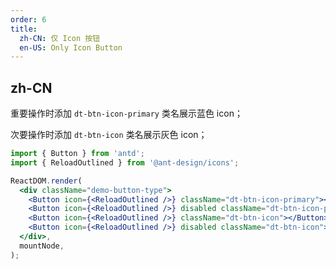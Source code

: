 ```yaml
---
order: 6
title:
  zh-CN: 仅 Icon 按钮
  en-US: Only Icon Button
---
```


## zh-CN

重要操作时添加 `dt-btn-icon-primary` 类名展示蓝色 icon；

次要操作时添加 `dt-btn-icon` 类名展示灰色 icon；

```jsx
import { Button } from 'antd';
import { ReloadOutlined } from '@ant-design/icons';

ReactDOM.render(
  <div className="demo-button-type">
    <Button icon={<ReloadOutlined />} className="dt-btn-icon-primary"></Button>
    <Button icon={<ReloadOutlined />} disabled className="dt-btn-icon-primary"></Button>
    <Button icon={<ReloadOutlined />} className="dt-btn-icon"></Button>
    <Button icon={<ReloadOutlined />} disabled className="dt-btn-icon"></Button>
  </div>,
  mountNode,
);
```

